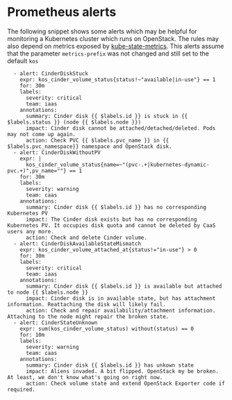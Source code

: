 <!-- SPDX-License-Identifier: MIT -->
# Prometheus alerts

The following snippet shows some alerts which may be helpful for monitoring a Kubernetes cluster which runs on OpenStack.
The rules may also depend on metrics exposed by [kube-state-metrics](https://github.com/kubernetes/kube-state-metrics).
This alerts assume that the parameter `metrics-prefix` was not changed and still set to the default `kos`

```
  - alert: CinderDiskStuck
    expr: kos_cinder_volume_status{status!~"available|in-use"} == 1
    for: 30m
    labels:
      severity: critical
      team: iaas
    annotations:
      summary: Cinder disk {{ $labels.id }} is stuck in {{ $labels.status }} (node {{ $labels.node }})
      impact: Cinder disk cannot be attached/detached/deleted. Pods may not come up again.
      action: Check PVC {{ $labels.pvc_name }} in {{ $labels.pvc_namespace}} namespace and OpenStack disk.
  - alert: CinderDiskWithoutPV
    expr: |
      kos_cinder_volume_status{name=~"(pvc-.+|kubernetes-dynamic-pvc.+)",pv_name=""} == 1
    for: 30m
    labels:
      severity: warning
      team: caas
    annotations:
      summary: Cinder disk {{ $labels.id }} has no corresponding Kubernetes PV
      impact: The Cinder disk exists but has no corresponding Kubernetes PV. It occupies disk quota and cannot be deleted by CaaS users any more.
      action: Check and delete Cinder volume.
  - alert: CinderDiskAvailableStateMismatch
    expr: kos_cinder_volume_attached_at{status!="in-use"} > 0
    for: 30m
    labels:
      severity: critical
      team: iaas
    annotations:
      summary: Cinder disk {{ $labels.id }} is available but attached to node {{ $labels.node }}
      impact: Cinder disk is in available state, but has attachment information. Reattaching the disk will likely fail.
      action: Check and repair availability/attachment information. Attaching to the node might repair the broken state.
  - alert: CinderStateUnknown
    expr: sum(kos_cinder_volume_status) without(status) == 0
    for: 10m
    labels:
      severity: warning
      team: caas
    annotations:
      summary: Cinder disk {{ $labels.id }} has unkown state
      impact: Aliens invaded. A bit flipped. OpenStack my be broken. At least, we don't know what's going on right now.
      action: Check volume state and extend OpenStack Exporter code if required.
```